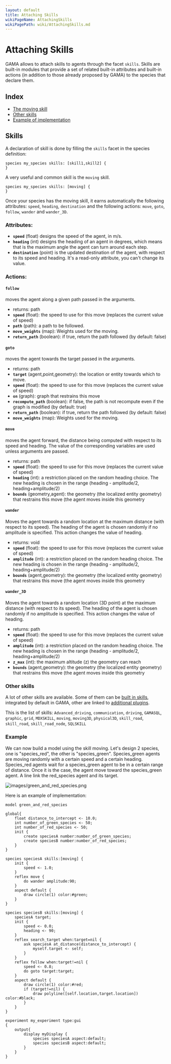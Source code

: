 ```yaml
---
layout: default
title: Attaching Skills
wikiPageName: AttachingSkills
wikiPagePath: wiki/AttachingSkills.md
---
```

[//]: # (startConcept|attaching_skills)
[//]: # (keyword|concept_skill)
# Attaching Skills

GAMA allows to attach skills to agents through the facet `skills`. Skills are built-in modules that provide a set of related built-in attributes and built-in actions (in addition to those already proposed by GAMA) to the species that declare them.

## Index

* [The moving skill](#the-moving-skill)
* [Other skills](#other-skills)
* [Example of implementation](#example-of-implementation)

## Skills

A declaration of skill is done by filling the `skills` facet in the species definition:

```
species my_species skills: [skill1,skill2] {
}
```

[//]: # (keyword|skill_moving)
A very useful and common skill is the `moving` skill.

```
species my_species skills: [moving] {
}
```

Once your species has the moving skill, it earns automatically the following attributes: `speed`, `heading`, `destination` and the following actions: `move`, `goto`, `follow`, `wander` and `wander_3D`.

### Attributes:

* **`speed`** (float) designs the speed of the agent, in m/s.
* **`heading`** (int) designs the heading of an agent in degrees, which means that is the maximum angle the agent can turn around each step.
* **`destination`** (point) is the updated destination of the agent, with respect to its speed and heading. It's a read-only attribute, you can't change its value.

### Actions:

#### **`follow`**
moves the agent along a given path passed in the arguments.

* returns: path 			
* **`speed`** (float): the speed to use for this move (replaces the current value of speed) 			
* **`path`** (path): a path to be followed. 			
* **`move_weights`** (map): Weights used for the moving. 			
* **`return_path`** (boolean): if true, return the path followed (by default: false)  
	 
#### **`goto`**
moves the agent towards the target passed in the arguments.

* returns: path 			
* **`target`** (agent,point,geometry): the location or entity towards which to move. 			
* **`speed`** (float): the speed to use for this move (replaces the current value of speed) 			
* **`on`** (graph): graph that restrains this move 			
* **`recompute_path`** (boolean): if false, the path is not recompute even if the graph is modified (by default: true) 			
* **`return_path`** (boolean): if true, return the path followed (by default: false) 			
* **`move_weights`** (map): Weights used for the moving.  
	 
#### **`move`**
moves the agent forward, the distance being computed with respect to its speed and heading. The value of the corresponding variables are used unless arguments are passed.

* returns: path 			
* **`speed`** (float): the speed to use for this move (replaces the current value of speed) 			
* **`heading`** (int): a restriction placed on the random heading choice. The new heading is chosen in the range (heading - amplitude/2, heading+amplitude/2) 			
* **`bounds`** (geometry,agent): the geometry (the localized entity geometry) that restrains this move (the agent moves inside this geometry  
	 
#### **`wander`**
Moves the agent towards a random location at the maximum distance (with respect to its speed). The heading of the agent is chosen randomly if no amplitude is specified. This action changes the value of heading.

* returns: void 			
* **`speed`** (float): the speed to use for this move (replaces the current value of speed) 			
* **`amplitude`** (int): a restriction placed on the random heading choice. The new heading is chosen in the range (heading - amplitude/2, heading+amplitude/2) 			
* **`bounds`** (agent,geometry): the geometry (the localized entity geometry) that restrains this move (the agent moves inside this geometry  
	 
#### **`wander_3D`**
Moves the agent towards a random location (3D point) at the maximum distance (with respect to its speed). The heading of the agent is chosen randomly if no amplitude is specified. This action changes the value of heading.

* returns: path 			
* **`speed`** (float): the speed to use for this move (replaces the current value of speed) 			
* **`amplitude`** (int): a restriction placed on the random heading choice. The new heading is chosen in the range (heading - amplitude/2, heading+amplitude/2) 			
* **`z_max`** (int): the maximum altitude (z) the geometry can reach 			
* **`bounds`** (agent,geometry): the geometry (the localized entity geometry) that restrains this move (the agent moves inside this geometry	

### Other skills

A lot of other skills are available. Some of them can be [built in skills](BuiltInSkills), integrated by default in GAMA, other are linked to [additional plugins](Extension).

This is the list of skills:
`Advanced_driving`, `communication`, `driving`, `GAMASQL`, `graphic`, `grid`, `MDXSKILL`, `moving`, `moving3D`, `physical3D`, `skill_road`, `skill_road`, `skill_road_node`, `SQLSKILL`

### Example

We can now build a model using the skill moving. Let's design 2 species, one is "species_red", the other is "species_green". 
Species_green agents are moving randomly with a certain speed and a certain heading.
Species_red agents wait for a species_green agent to be in a certain range of distance. Once it is the case, the agent move toward the species_green agent. A line link the red_species agent and its target.

![images/green_and_red_species.png](resources/images/manipulateBasicSpecies/green_and_red_species.png) 

Here is an example of implementation:

```
model green_and_red_species

global{
	float distance_to_intercept <- 10.0;
	int number_of_green_species <- 50;
	int number_of_red_species <- 50;
	init {
		create speciesA number:number_of_green_species;
		create speciesB number:number_of_red_species;
	}
}

species speciesA skills:[moving] {
	init {
		speed <- 1.0;
	}
	reflex move {
		do wander amplitude:90;
	}
	aspect default {
		draw circle(1) color:#green;
	}
}

species speciesB skills:[moving] {
	speciesA target;
	init {
		speed <- 0.0;
		heading <- 90;
	}
	reflex search_target when:target=nil {
		ask speciesA at_distance(distance_to_intercept) {
			myself.target <- self;
		}
	}
	reflex follow when:target!=nil {
		speed <- 0.8;
		do goto target:target;
	}
	aspect default {
		draw circle(1) color:#red;
		if (target!=nil) {
			draw polyline([self.location,target.location]) color:#black;
		}
	}
}

experiment my_experiment type:gui
{
	output{
		display myDisplay {
			species speciesA aspect:default;
			species speciesB aspect:default;
		}
	}
}
```

[//]: # (endConcept|attaching_skills)
